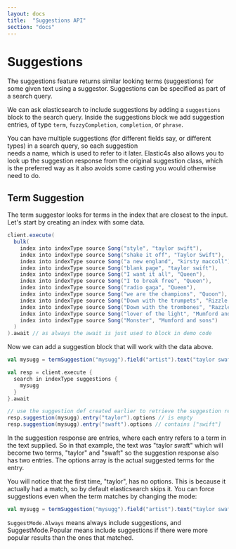 ```yaml
---
layout: docs
title:  "Suggestions API"
section: "docs"
---
```


# Suggestions

The suggestions feature returns similar looking terms (suggestions) for some given text using a suggestor. Suggestions
can be specified as part of a search query.

We can ask elasticsearch to include suggestions by adding a `suggestions` block to the search query. Inside the suggestions block 
we add suggestion entries, of type `term`, `fuzzyCompletion`, `completion`, or `phrase`.
 
You can have multiple suggestions (for different fields say, or different types) in a search query, so each suggestion  
 needs a name, which is used to refer to it later. Elastic4s also allows you to look up the suggestion response from the original 
 suggestion class, which is the preferred way as it also avoids some casting you would otherwise need to do.
 
## Term Suggestion

The term suggestor looks for terms in the index that are closest to the input.
Let's start by creating an index with some data.

```scala
client.execute(
  bulk(
    index into indexType source Song("style", "taylor swift"),
    index into indexType source Song("shake it off", "Taylor Swift"),
    index into indexType source Song("a new england", "kirsty maccoll"),
    index into indexType source Song("blank page", "taylor swift"),
    index into indexType source Song("I want it all", "Queen"),
    index into indexType source Song("I to break free", "Queen"),
    index into indexType source Song("radio gaga", "Queen"),
    index into indexType source Song("we are the champions", "Quoon"),
    index into indexType source Song("Down with the trumpets", "Rizzle Kicks"),
    index into indexType source Song("Down with the trombones", "Razzle Kacks"),
    index into indexType source Song("lover of the light", "Mumford and sons"),
    index into indexType source Song("Monster", "Mumford and sons")
  )
).await // as always the await is just used to block in demo code
```

Now we can add a suggestion block that will work with the data above.

```scala
val mysugg = termSuggestion("mysugg").field("artist").text("taylor swaft")

val resp = client.execute {
  search in indexType suggestions {
    mysugg
  }
}.await

// use the suggestion def created earlier to retrieve the suggestion response
resp.suggestion(mysugg).entry("taylor").options // is empty
resp.suggestion(mysugg).entry("swaft").options // contains ["swift"]
```

In the suggestion response are entries, where each entry refers to a term in the text supplied. So in that example, 
the text was "taylor swaft" which will become two terms, "taylor" and "swaft" so the suggestion response also has
two entries. The options array is the actual suggested terms for the entry.

You will notice that the first time, "taylor", has no options. This is because it actually had a match, so by default
elasticsearch skips it. You can force suggestions even when the term matches by changing the mode:

```scala
val mysugg = termSuggestion("mysugg").field("artist").text("taylor swaft").mode(SuggestMode.Always)
```

`SuggestMode.Always` means always include suggestions, and SuggestMode.Popular means include suggestions if there were
more popular results than the ones that matched.
